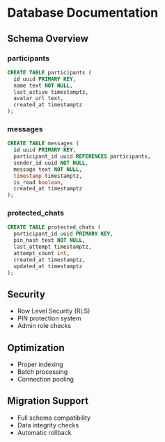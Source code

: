 # Database Documentation

## Schema Overview

### participants
```sql
CREATE TABLE participants (
  id uuid PRIMARY KEY,
  name text NOT NULL,
  last_active timestamptz,
  avatar_url text,
  created_at timestamptz
);
```

### messages
```sql
CREATE TABLE messages (
  id uuid PRIMARY KEY,
  participant_id uuid REFERENCES participants,
  sender_id uuid NOT NULL,
  message text NOT NULL,
  timestamp timestamptz,
  is_read boolean,
  created_at timestamptz
);
```

### protected_chats
```sql
CREATE TABLE protected_chats (
  participant_id uuid PRIMARY KEY,
  pin_hash text NOT NULL,
  last_attempt timestamptz,
  attempt_count int,
  created_at timestamptz,
  updated_at timestamptz
);
```

## Security
- Row Level Security (RLS)
- PIN protection system
- Admin role checks

## Optimization
- Proper indexing
- Batch processing
- Connection pooling

## Migration Support
- Full schema compatibility
- Data integrity checks
- Automatic rollback